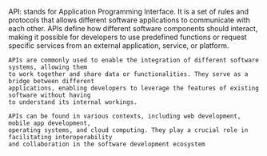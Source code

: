 API:
	stands for Application Programming Interface. It is a set of rules and protocols that allows different
	software applications to communicate with each other. APIs define how different software components
	should interact, making it possible for developers to use predefined functions or request specific
	services from an external application, service, or platform.

	APIs are commonly used to enable the integration of different software systems, allowing them
	to work together and share data or functionalities. They serve as a bridge between different
	applications, enabling developers to leverage the features of existing software without having
	to understand its internal workings.

	APIs can be found in various contexts, including web development, mobile app development,
	operating systems, and cloud computing. They play a crucial role in facilitating interoperability
	and collaboration in the software development ecosystem
